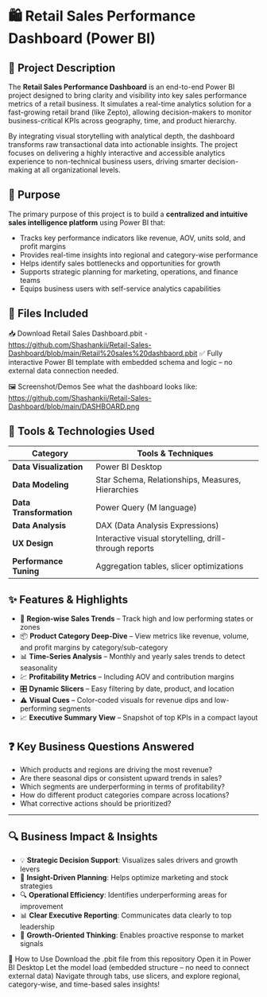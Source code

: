 # 🛍️ Retail Sales Performance Dashboard (Power BI)

## 📘 Project Description

The **Retail Sales Performance Dashboard** is an end-to-end Power BI project designed to bring clarity and visibility into key sales performance metrics of a retail business. It simulates a real-time analytics solution for a fast-growing retail brand (like Zepto), allowing decision-makers to monitor business-critical KPIs across geography, time, and product hierarchy.

By integrating visual storytelling with analytical depth, the dashboard transforms raw transactional data into actionable insights. The project focuses on delivering a highly interactive and accessible analytics experience to non-technical business users, driving smarter decision-making at all organizational levels.


## 🎯 Purpose

The primary purpose of this project is to build a **centralized and intuitive sales intelligence platform** using Power BI that:

- Tracks key performance indicators like revenue, AOV, units sold, and profit margins
- Provides real-time insights into regional and category-wise performance
- Helps identify sales bottlenecks and opportunities for growth
- Supports strategic planning for marketing, operations, and finance teams
- Equips business users with self-service analytics capabilities


## 📂 Files Included

📥 Download Retail Sales Dashboard.pbit - https://github.com/Shashankii/Retail-Sales-Dashboard/blob/main/Retail%20sales%20dashbaord.pbit
✅ Fully interactive Power BI template with embedded schema and logic – no external data connection needed.
 
🖼️ Screenshot/Demos
See what the dashboard looks like: 
https://github.com/Shashankii/Retail-Sales-Dashboard/blob/main/DASHBOARD.png


## 🧰 Tools & Technologies Used

| Category               | Tools & Techniques                                     |
|------------------------|--------------------------------------------------------|
| **Data Visualization** | Power BI Desktop                                       |
| **Data Modeling**      | Star Schema, Relationships, Measures, Hierarchies      |
| **Data Transformation**| Power Query (M language)                               |
| **Data Analysis**      | DAX (Data Analysis Expressions)                        |
| **UX Design**          | Interactive visual storytelling, drill-through reports |
| **Performance Tuning** | Aggregation tables, slicer optimizations               |


## ✨ Features & Highlights

- 📌 **Region-wise Sales Trends** – Track high and low performing states or zones
- 📦 **Product Category Deep-Dive** – View metrics like revenue, volume, and profit margins by category/sub-category
- 📊 **Time-Series Analysis** – Monthly and yearly sales trends to detect seasonality
- 💹 **Profitability Metrics** – Including AOV and contribution margins
- 🎛️ **Dynamic Slicers** – Easy filtering by date, product, and location
- ⚠️ **Visual Cues** – Color-coded visuals for revenue dips and low-performing segments
- 📈 **Executive Summary View** – Snapshot of top KPIs in a compact layout


## ❓ Key Business Questions Answered

- Which products and regions are driving the most revenue?
- Are there seasonal dips or consistent upward trends in sales?
- Which segments are underperforming in terms of profitability?
- How do different product categories compare across locations?
- What corrective actions should be prioritized?

---

## 🔍 Business Impact & Insights

- 💡 **Strategic Decision Support**: Visualizes sales drivers and growth levers
- 🧠 **Insight-Driven Planning**: Helps optimize marketing and stock strategies
- 🔍 **Operational Efficiency**: Identifies underperforming areas for improvement
- 📊 **Clear Executive Reporting**: Communicates data clearly to top leadership
- 🚀 **Growth-Oriented Thinking**: Enables proactive response to market signals


🧩 How to Use
Download the .pbit file from this repository
Open it in Power BI Desktop
Let the model load (embedded structure – no need to connect external data)
Navigate through tabs, use slicers, and explore regional, category-wise, and time-based sales insights!

